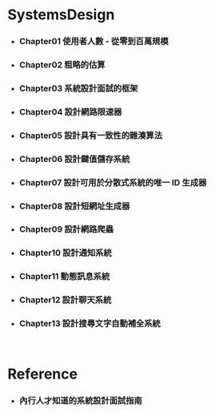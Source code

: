 SystemsDesign
=====
* ### Chapter01 使用者人數 - 從零到百萬規模
* ### Chapter02 粗略的估算
* ### Chapter03 系統設計面試的框架
* ### Chapter04 設計網路限速器
* ### Chapter05 設計具有一致性的雜湊算法
* ### Chapter06 設計鍵值儲存系統
* ### Chapter07 設計可用於分散式系統的唯一 ID 生成器
* ### Chapter08 設計短網址生成器
* ### Chapter09 設計網路爬蟲
* ### Chapter10 設計通知系統
* ### Chapter11 動態訊息系統
* ### Chapter12 設計聊天系統
* ### Chapter13 設計搜尋文字自動補全系統
<br />

Reference
=====
* ### 內行人才知道的系統設計面試指南
